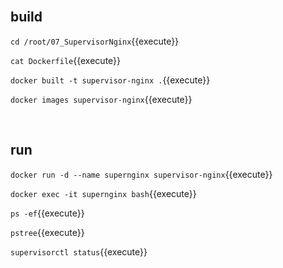 <br>

## build

`cd /root/07_SupervisorNginx`{{execute}}

`cat Dockerfile`{{execute}}

`docker built -t supervisor-nginx .`{{execute}}

`docker images supervisor-nginx`{{execute}}

<br>

## run

`docker run -d --name supernginx supervisor-nginx`{{execute}}

`docker exec -it supernginx bash`{{execute}}

`ps -ef`{{execute}}

`pstree`{{execute}}

`supervisorctl status`{{execute}}
